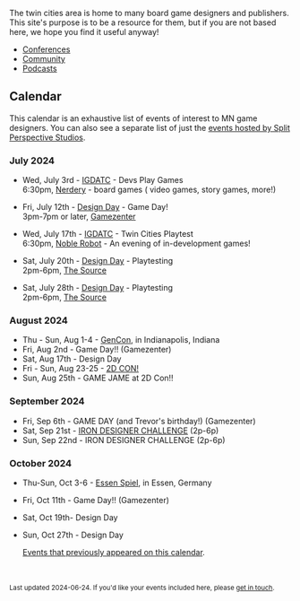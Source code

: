 The twin cities area is home to many board game designers and publishers. This site's purpose is to be a resource for them, but if you are not based here, we hope you find it useful anyway!

- [Conferences](conferences)
- [Community](community)
- [Podcasts](podcasts)


## Calendar

This calendar is an exhaustive list of events of interest to MN game designers. You can also see a separate list of just the [events hosted by Split Perspective Studios](split_perspective_studios).


### July 2024

- Wed, July 3rd - [IGDATC](https://igdatc.org/) - Devs Play Games<br />6:30pm, [Nerdery](https://nerdery.com/) - board games ( video games, story games, more!)

- Fri, July 12th - [Design Day](days) - Game Day!<br />3pm-7pm or later, [Gamezenter](https://gamezenter.com/)

- Wed, July 17th - [IGDATC](https://igdatc.org/) - Twin Cities Playtest<br />6:30pm, [Noble Robot](https://noblerobot.com/) - An evening of in-development games!

- Sat, July 20th - [Design Day](days) - Playtesting<br />2pm-6pm, [The Source](https://sourcecomicsandgames.com/)

- Sat, July 28th - [Design Day](days) - Playtesting<br />2pm-6pm, [The Source](https://sourcecomicsandgames.com/)

### August 2024

- Thu - Sun, Aug 1-4 - [GenCon](https://www.gencon.com), in Indianapolis, Indiana
- Fri, Aug 2nd - Game Day!! (Gamezenter)
- Sat, Aug 17th - Design Day
- Fri - Sun, Aug 23-25 - [2D CON!](https://www.2dcon.net/)
- Sun, Aug 25th - GAME JAME at 2D Con!!

### September 2024

- Fri, Sep 6th - GAME DAY (and Trevor's birthday!) (Gamezenter)
- Sat, Sep 21st - [IRON DESIGNER CHALLENGE](split_perspective_studios#iron-designer-challenge) (2p-6p)
- Sun, Sep 22nd - IRON DESIGNER CHALLENGE (2p-6p)

### October 2024

- Thu-Sun, Oct 3-6 - [Essen Spiel](https://www.spiel-essen.de/en/), in Essen, Germany
- Fri, Oct 11th - Game Day!! (Gamezenter)
- Sat, Oct 19th- Design Day
- Sun, Oct 27th - Design Day

    [Events that previously appeared on this calendar](events).

<br /><br /><small>Last updated 2024-06-24. If you'd like your events included here, please [get in touch](about).</small>
